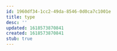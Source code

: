 ```yaml
---
id: 1960df34-1cc2-49da-8546-0d0ca7c1001e
title: type
desc: ''
updated: 1618573870841
created: 1618573870841
stub: true
---
```


